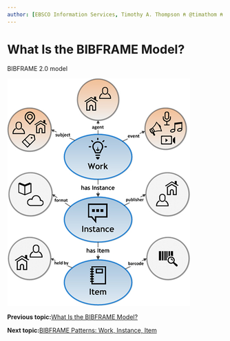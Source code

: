 ```yaml
---
author: [EBSCO Information Services, Timothy A. Thompson ⍝ @timathom ⍝ @timathom@indieweb.social]
---
```


# What Is the BIBFRAME Model?

BIBFRAME 2.0 model

![Network diagram showing a high-level overview of the BIBFRAME 2.0 model, divided among Work, Instance, and Item.](../../../submaps/../img/bibframe_etc/bibframe2.jpg "BIBFRAME 2.0")

**Previous topic:**[What Is the BIBFRAME Model?](../../../day_1/lesson_5/topic_1/bibframe_model.md)

**Next topic:**[BIBFRAME Patterns: Work, Instance, Item](../../../day_1/lesson_5/topic_1/bibframe_patterns_work_instance_item.md)

